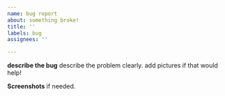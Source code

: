 ```yaml
---
name: bug report
about: something broke!
title: ''
labels: bug
assignees: ''

---
```


**describe the bug**
describe the problem clearly. add pictures if that would help!

**Screenshots**
if needed.
